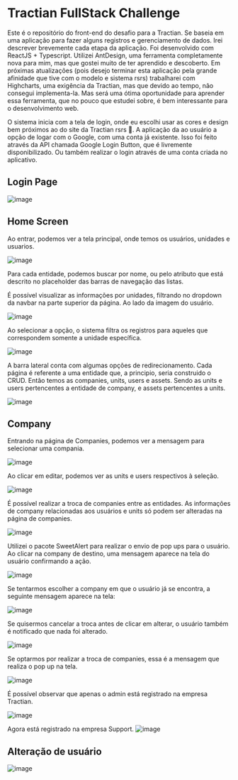 # Tractian FullStack Challenge

Este é o repositório do front-end do desafio para a Tractian. Se baseia em uma aplicação para fazer alguns registros e gerenciamento de dados. Irei descrever brevemente 
cada etapa da aplicação.
Foi desenvolvido com ReactJS + Typescript. Utilizei AntDesign, uma ferramenta completamente nova para mim, mas que gostei muito de ter aprendido e descoberto. 
Em próximas atualizações (pois desejo terminar esta aplicação pela grande afinidade que tive com o modelo e sistema rsrs) trabalharei com Highcharts, uma exigência da 
Tractian, mas que devido ao tempo, não consegui implementa-la. Mas será uma ótima oportunidade para aprender essa ferramenta, que no pouco que estudei sobre, é bem 
interessante para o desenvolvimento web.

O sistema inicia com a tela de login, onde eu escolhi usar as cores e design bem próximos ao do site da Tractian rsrs 👀. A aplicação da ao usuário a opção de logar com 
o Google, com uma conta já existente. Isso foi feito através da API chamada Google Login Button, que é livremente disponibilizado. Ou também realizar o login através de
uma conta criada no aplicativo.

## Login Page

![image](https://user-images.githubusercontent.com/78494604/208218606-951ded88-ddd6-4790-9b2a-cbb648309104.png)

## Home Screen
Ao entrar, podemos ver a tela principal, onde temos os usuários, unidades e usuarios. 

![image](https://user-images.githubusercontent.com/78494604/208218610-5080ad00-883d-4d3a-804d-01914c87cf31.png)

Para cada entidade, podemos buscar por nome, ou pelo atributo que está descrito no placeholder das barras de navegação das listas.

É possível visualizar as informações por unidades, filtrando no dropdown da navbar
na parte superior da página. Ao lado da imagem do usuário.

![image](https://user-images.githubusercontent.com/78494604/208219383-7037ab8f-82f2-4eb2-a3ed-8e1b63f1d540.png)

Ao selecionar a opção, o sistema filtra os registros para aqueles que correspondem somente a unidade específica.

![image](https://user-images.githubusercontent.com/78494604/208219424-3e2a36b0-e982-49b8-b3c3-41b55e118991.png)

A barra lateral conta com algumas opções de redirecionamento. Cada página é referente a uma entidade que, a principio, seria construido o CRUD. Então temos as companies,
units, users e assets. Sendo as units e users pertencentes a entidade de company, e assets pertencentes a units.

![image](https://user-images.githubusercontent.com/78494604/208219789-910e4154-9887-42f1-ada2-aba311252315.png)

## Company

Entrando na página de Companies, podemos ver a mensagem para selecionar uma compania. 

![image](https://user-images.githubusercontent.com/78494604/208219955-950f2edb-8c64-4284-b272-3a477de26187.png)

Ao clicar em editar, podemos ver as units e users respectivos à seleção.

![image](https://user-images.githubusercontent.com/78494604/208219981-a4b1170f-2675-420b-8ff7-751cd9bbde55.png)

É possível realizar a troca de companies entre as entidades. As informações de company relacionadas aos usuários e units só podem ser alteradas na página de companies.

![image](https://user-images.githubusercontent.com/78494604/208220043-153b7fe3-78a9-4272-baaa-6bc63f155bf8.png)

Utilizei o pacote SweetAlert para realizar o envio de pop ups para o usuário. 
Ao clicar na company de destino, uma mensagem aparece na tela do usuário confirmando a ação.

![image](https://user-images.githubusercontent.com/78494604/208220092-11f7447c-bb53-459d-9911-0cdf0bdfbad5.png)

Se tentarmos escolher a company em que o usuário já se encontra, a seguinte mensagem aparece na tela:

![image](https://user-images.githubusercontent.com/78494604/208220212-af8eebe8-368c-4346-8417-82b789528998.png)

Se quisermos cancelar a troca antes de clicar em alterar, o usuário também é notificado que nada foi alterado.

![image](https://user-images.githubusercontent.com/78494604/208220291-e901c902-d8cf-4a8d-95d4-89688f0bad18.png)

Se optarmos por realizar a troca de companies, essa é a mensagem que realiza o pop up na tela.

![image](https://user-images.githubusercontent.com/78494604/208220319-0252eccc-cde5-4451-a896-a58182b07cae.png)

É possível observar que apenas o admin está registrado na empresa Tractian.

![image](https://user-images.githubusercontent.com/78494604/208220346-583e781c-7a4e-4703-bce8-f181f46dd24a.png)

Agora está registrado na empresa Support.
![image](https://user-images.githubusercontent.com/78494604/208220364-b7646384-cac4-4b88-a0bc-580a46e6d514.png)

## Alteração de usuário

![image](https://user-images.githubusercontent.com/78494604/208220543-b4d8361e-b1b5-4010-8880-cbcfd03d3ada.png)






